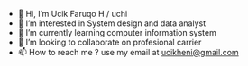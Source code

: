 - 👋 Hi, I’m Ucik Faruqo H / uchi
- 👀 I’m interested in System design and data analyst
- 🌱 I’m currently learning computer information system
- 💞️ I’m looking to collaborate on profesional carrier
- 📫 How to reach me ? use my email at ucikheni@gmail.com

<!---
uchi22/uchi22 is a ✨ special ✨ repository because its `README.md` (this file) appears on your GitHub profile.
You can click the Preview link to take a look at your changes.
--->
